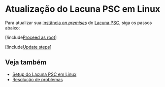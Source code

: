 ﻿# Atualização do Lacuna PSC em Linux

Para atualizar sua [instância *on premises*](../index.md) do [Lacuna PSC](../../index.md), siga os passos abaixo:

[!include[Proceed as root](../../../includes/linux/su.md)]

[!include[Update steps](../../../../../includes/psc/linux/update.md)]

## Veja também

* [Setup do Lacuna PSC em Linux](index.md)
* [Resolução de problemas](troubleshoot/index.md)
